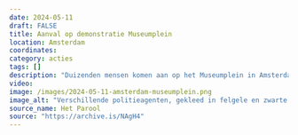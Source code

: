 ```yaml
---
date: 2024-05-11
draft: FALSE
title: Aanval op demonstratie Museumplein
location: Amsterdam
coordinates: 
category: acties
tags: []
description: "Duizenden mensen komen aan op het Museumplein in Amsterdam, waarna de herdenkingsmars voor de Nakba ten einde is. Als veel mensen nog her en der in het gras zitten worden zij aangevallen door een groep mensen die met aangestoken vuurwerk gooien. De demonstranten verdedigen zich. Eén van de gewelddadige belagers raakt gewond."
video: 
image: /images/2024-05-11-amsterdam-museumplein.png
image_alt: "Verschillende politieagenten, gekleed in felgele en zwarte vesten met reflecterende stroken, omsingelen in een zonnige, parkachtige omgeving een persoon die op diens buik door een agent op de grond gedrukt. Sommige politieagenten heffen hun armen en andere duwen omstanders weg. Omstanders dragen keffiyeh, borden en spandoeken."
source_name: Het Parool
source: "https://archive.is/NAgH4"
---
```

